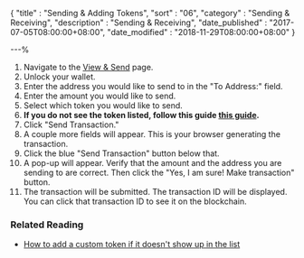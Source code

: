 {
"title"       : "Sending & Adding Tokens",
"sort"        : "06",
"category"    : "Sending & Receiving",
"description" : "Sending & Receiving",
"date_published" : "2017-07-05T08:00:00+08:00",
"date_modified"  : "2018-11-29T08:00:00+08:00"
}

---%

1. Navigate to the [View & Send](https://mycrypto.com/account) page.
2. Unlock your wallet.
3. Enter the address you would like to send to in the "To Address:" field.
4. Enter the amount you would like to send.
5. Select which token you would like to send.
6. **If you do not see the token listed, follow this guide [this guide](https://support.mycrypto.com/tokens/adding-new-token-and-sending-custom-tokens.html).**
7. Click "Send Transaction."
8. A couple more fields will appear. This is your browser generating the transaction.
9. Click the blue "Send Transaction" button below that.
10. A pop-up will appear. Verify that the amount and the address you are sending to are correct. Then click the "Yes, I am sure! Make transaction" button.
11. The transaction will be submitted. The transaction ID will be displayed. You can click that transaction ID to see it on the blockchain.

### Related Reading

* [How to add a custom token if it doesn't show up in the list](https://support.mycrypto.com/tokens/adding-new-token-and-sending-custom-tokens.html)
